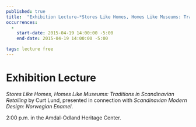 ```yaml
---
published: true
title:  "Exhibition Lecture—*Stores Like Homes, Homes Like Museums: Traditions in Scandinavian Retailing* by Curt Lund"
occurrences:
  -
    start-date: 2015-04-19 14:00:00 -5:00
    end-date: 2015-04-19 14:00:00 -5:00

tags: lecture free
---
```

Exhibition Lecture
==================
*Stores Like Homes, Homes Like Museums: Traditions in Scandinavian Retailing* by Curt Lund, presented in connection with *Scandinavian Modern Design: Norwegian Enamel*.

2:00 p.m. in the Amdal-Odland Heritage Center.
